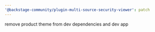 ```yaml
---
'@backstage-community/plugin-multi-source-security-viewer': patch
---
```


remove product theme from dev dependencies and dev app

